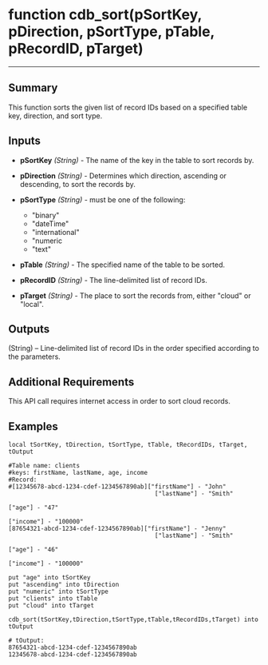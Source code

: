 # function cdb_sort(pSortKey, pDirection, pSortType, pTable, pRecordID, pTarget)
---
## Summary
This function sorts the given list of record IDs based on a specified table key, direction, and sort type.

## Inputs
* **pSortKey** *(String)* - The name of the key in the table to sort records by.

* **pDirection** *(String)* - Determines which direction, ascending or descending, to sort the records by.

* **pSortType** *(String)* - must be one of the following:
	* "binary"
	* "dateTime"
	* "international"
	* "numeric
	* "text"

* **pTable** *(String)* - The specified name of the table to be sorted.

* **pRecordID** *(String)* - The line-delimited list of record IDs.

* **pTarget** *(String)* - The place to sort the records from, either "cloud" or "local".

## Outputs
(String) – Line-delimited list of record IDs in the order specified according to the parameters.

## Additional Requirements
This API call requires internet access in order to sort cloud records.

## Examples
```livecodeserver
local tSortKey, tDirection, tSortType, tTable, tRecordIDs, tTarget, tOutput

#Table name: clients						
#keys: firstName, lastName, age, income	
#Record: 
#[12345678-abcd-1234-cdef-1234567890ab]["firstName"] - "John"
										 ["lastName"] - "Smith"						 				
																			 ["age"] - "47"
																			 ["income"] - "100000"
[87654321-abcd-1234-cdef-1234567890ab]["firstName"] - "Jenny"
										 ["lastName"] - "Smith"
																			 ["age"] - "46"
																			 ["income"] - "100000"

put "age" into tSortKey
put "ascending" into tDirection
put "numeric" into tSortType
put "clients" into tTable
put "cloud" into tTarget

cdb_sort(tSortKey,tDirection,tSortType,tTable,tRecordIDs,tTarget) into tOutput

# tOutput:
87654321-abcd-1234-cdef-1234567890ab
12345678-abcd-1234-cdef-1234567890ab
```